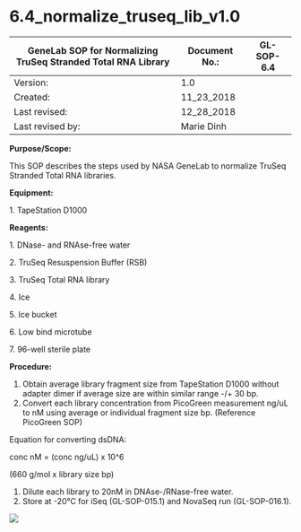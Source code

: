 # 6.4\_normalize\_truseq\_lib\_v1.0

| **GeneLab SOP for Normalizing TruSeq Stranded Total RNA Library** | Document No.: | GL-SOP-6.4 |
| ----------------------------------------------------------------- | ------------- | ---------- |
| Version:                                                          | 1.0           |            |
| Created:                                                          | 11\_23\_2018  |            |
| Last revised:                                                     | 12\_28\_2018  |            |
| Last revised by:                                                  | Marie Dinh    |            |

**Purpose/Scope:**

This SOP describes the steps used by NASA GeneLab to normalize TruSeq Stranded Total RNA libraries.

**Equipment:**

1\. TapeStation D1000

**Reagents:**

1\. DNase- and RNAse-free water

2\. TruSeq Resuspension Buffer (RSB)

3\. TruSeq Total RNA library

4\. Ice

5\. Ice bucket

6\. Low bind microtube

7\. 96-well sterile plate

**Procedure:**

1. Obtain average library fragment size from TapeStation D1000 without adapter dimer if average size are within similar range -/+ 30 bp.
2. Convert each library concentration from PicoGreen measurement ng/uL to nM using average or individual fragment size bp. (Reference PicoGreen SOP)

Equation for converting dsDNA:

conc nM = (conc ng/uL) x 10^6

(660 g/mol x library size bp)

1. Dilute each library to 20nM in DNAse-/RNase-free water.
2. Store at -20°C for iSeq (GL-SOP-015.1) and NovaSeq run (GL-SOP-016.1).

![](<../.gitbook/assets/0 (7).png>)
